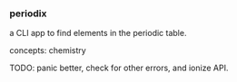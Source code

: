 ### periodix

a CLI app to find elements in the periodic table.

concepts: chemistry

TODO: panic better, check for other errors, and ionize API.